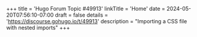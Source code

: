 +++
title = 'Hugo Forum Topic #49913'
linkTitle = 'Home'
date = 2024-05-20T07:56:10-07:00
draft = false
details = 'https://discourse.gohugo.io/t/49913'
description = "Importing a CSS file with nested imports"
+++
